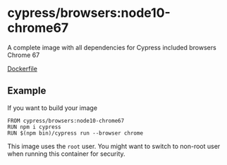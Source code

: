 # cypress/browsers:node10-chrome67

A complete image with all dependencies for Cypress included browsers Chrome 67

[Dockerfile](Dockerfile)

## Example

If you want to build your image

```
FROM cypress/browsers:node10-chrome67
RUN npm i cypress
RUN $(npm bin)/cypress run --browser chrome
```

This image uses the `root` user. You might want to switch to non-root
user when running this container for security.

